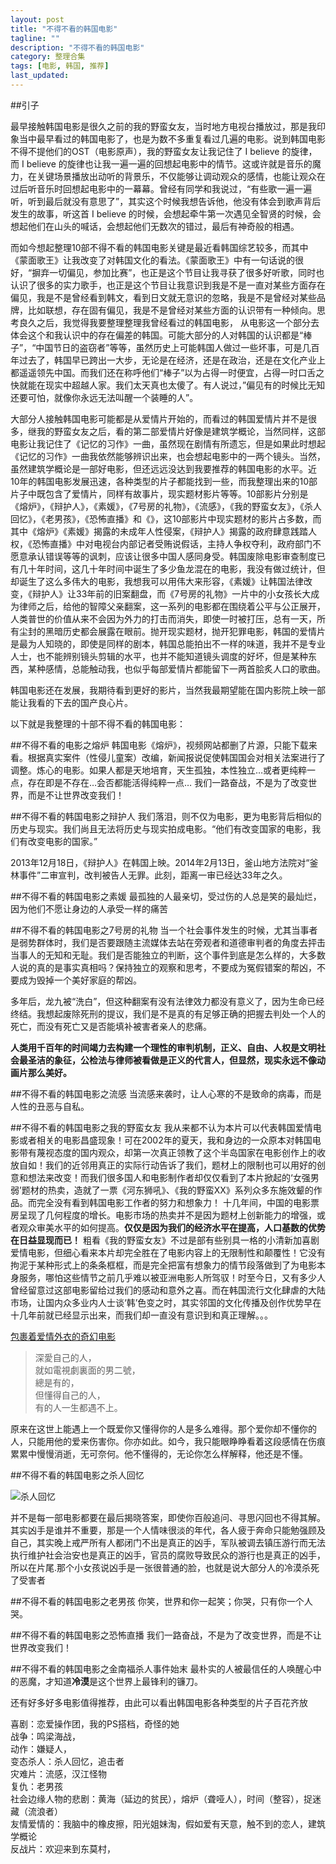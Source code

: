 ```yaml
---
layout: post
title: "不得不看的韩国电影"
tagline: ""
description: "不得不看的韩国电影"
category: 整理合集
tags: [电影, 韩国, 推荐]
last_updated: 
---
```


##引子

最早接触韩国电影是很久之前的我的野蛮女友，当时地方电视台播放过，那是我印象当中最早看过的韩国电影了，也是为数不多重复看过几遍的电影。说到韩国电影不得不提他们的OST（电影原声），我的野蛮女友让我记住了 I believe 的旋律，而 I believe 的旋律也让我一遍一遍的回想起电影中的情节。这或许就是音乐的魔力，在关键场景播放出动听的背景乐，不仅能够让调动观众的感情，也能让观众在过后听音乐时回想起电影中的一幕幕。曾经有同学和我说过，“有些歌一遍一遍听，听到最后就没有意思了”，其实这个时候我想告诉他，他没有体会到歌声背后发生的故事，听这首 I believe 的时候，会想起牵牛第一次遇见全智贤的时候，会想起他们在山头的喊话，会想起他们无数次的错过，最后有神奇般的相遇。

而如今想起整理10部不得不看的韩国电影关键是最近看韩国综艺较多，而其中《蒙面歌王》让我改变了对韩国文化的看法。《蒙面歌王》中有一句话说的很好，“摒弃一切偏见，参加比赛”，也正是这个节目让我寻获了很多好听歌，同时也认识了很多的实力歌手，也正是这个节目让我意识到我是不是一直对某些方面存在偏见，我是不是曾经看到韩文，看到日文就无意识的忽略，我是不是曾经对某些品牌，比如联想，存在固有偏见，我是不是曾经对某些方面的认识带有一种倾向。思考良久之后，我觉得我要整理整理我曾经看过的韩国电影， 从电影这一个部分去体会这个和我认识中的存在偏差的韩国。可能大部分的人对韩国的认识都是“棒子”，“中国节日的盗窃者”等等，虽然历史上可能韩国人做过一些坏事，可是几百年过去了，韩国早已跨出一大步，无论是在经济，还是在政治，还是在文化产业上都遥遥领先中国。而我们还在称呼他们“棒子”以为占得一时便宜，占得一时口舌之快就能在现实中超越人家。我们太天真也太傻了。有人说过，”偏见有的时候比无知还要可怕，就像你永远无法叫醒一个装睡的人”。

大部分人接触韩国电影可能都是从爱情片开始的，而看过的韩国爱情片并不是很多，继我的野蛮女友之后，看的第二部爱情片好像是建筑学概论，当然同样，这部电影让我记住了《记忆的习作》一曲，虽然现在剧情有所遗忘，但是如果此时想起《记忆的习作》一曲我依然能够辨识出来，也会想起电影中的一两个镜头。当然，虽然建筑学概论是一部好电影，但还远远没达到我要推荐的韩国电影的水平。近10年的韩国电影发展迅速，各种类型的片子都能找到一些，而我整理出来的10部片子中既包含了爱情片，同样有故事片，现实题材影片等等。10部影片分别是《熔炉》，《辩护人》，《素媛》，《7号房的礼物》，《流感》，《我的野蛮女友》，《杀人回忆》，《老男孩》，《恐怖直播》和《》，这10部影片中现实题材的影片占多数，而其中《熔炉》《素媛》揭露的未成年人性侵案，《辩护人》揭露的政府肆意践踏人权，《恐怖直播》中对电视台内部记者受贿说假话，主持人争权夺利，政府部门不愿意承认错误等等的讽刺，应该让很多中国人感同身受。韩国废除电影审查制度已有几十年时间，这几十年时间中诞生了多少鱼龙混在的电影，我没有做过统计，但却诞生了这么多伟大的电影，我想我可以用伟大来形容，《素媛》让韩国法律改变，《辩护人》让33年前的旧案翻盘，而《7号房的礼物》一片中的小女孩长大成为律师之后，给他的智障父亲翻案，这一系列的电影都在围绕着公平与公正展开，人类普世的价值从来不会因为外力的打击而消失，即使一时被打压，总有一天，所有尘封的黑暗历史都会展露在眼前。抛开现实题材，抛开犯罪电影，韩国的爱情片是最为人知晓的，即使是同样的剧本，韩国总能拍出不一样的味道，我并不是专业人士，也不能辨别镜头剪辑的水平，也并不能知道镜头调度的好坏，但是某种东西，某种感情，总能触动我，也似乎每部爱情片都能留下一两首脍炙人口的歌曲。

韩国电影还在发展，我期待看到更好的影片，当然我最期望能在国内影院上映一部能让我看的下去的国产良心片。

以下就是我整理的十部不得不看的韩国电影：

##不得不看的电影之熔炉
韩国电影《熔炉》，视频网站都删了片源，只能下载来看。根据真实案件（性侵儿童案）改编，新闻报说促使韩国国会对相关法案进行了调整。炼心的电影。如果人都是天地培育，天生孤独，本性独立…或者更纯粹一点，存在即是不存在…会否都能活得纯粹一点…
我们一路奋战，不是为了改变世界，而是不让世界改变我们！

##不得不看的韩国电影之辩护人
我们落泪，则不仅为电影，更为电影背后相似的历史与现实。我们尚且无法将历史与现实拍成电影。“他们有改变国家的电影，我们有改变电影的国家。”

2013年12月18日，《辩护人》在韩国上映。2014年2月13日，釜山地方法院对“釜林事件”二审宣判，改判被告人无罪。此刻，距离一审已经达33年之久。

##不得不看的韩国电影之素媛
最孤独的人最亲切，受过伤的人总是笑的最灿烂，因为他们不愿让身边的人承受一样的痛苦

##不得不看的韩国电影之7号房的礼物
当一个社会事件发生的时候，尤其当事者是弱势群体时，我们是否要跟随主流媒体去站在旁观者和道德审判者的角度去抨击当事人的无知和无耻。我们是否能独立的判断，这个事件到底是怎么样的，大多数人说的真的是事实真相吗？保持独立的观察和思考，不要成为冤假错案的帮凶，不要成为毁掉一个美好家庭的帮凶。

多年后，龙九被“洗白”，但这种翻案有没有法律效力都没有意义了，因为生命已经终结。我想起废除死刑的提议，我们是不是真的有足够正确的把握去判处一个人的死亡，而没有死亡又是否能填补被害者亲人的悲痛。

**人类用千百年的时间竭力去构建一个理性的审判机制，正义、自由、人权是文明社会最圣洁的象征，公检法与律师被看做是正义的代言人，但显然，现实永远不像动画片那么美好。**

##不得不看的韩国电影之流感
当流感来袭时，让人心寒的不是致命的病毒，而是人性的丑恶与自私。

##不得不看的韩国电影之我的野蛮女友
我从来都不认为本片可以代表韩国爱情电影或者相关的电影昌盛现象！可在2002年的夏天，我和身边的一众原本对韩国电影带有蔑视态度的国内观众，却第一次真正领教了这个半岛国家在电影创作上的收放自如！我们的近邻用真正的实际行动告诉了我们，题材上的限制也可以用好的创意和想法来改变！而我们很多国人和电影制作者却仅仅看到了本片掀起的‘女强男弱’题材的热卖，造就了一票《河东狮吼》、《我的野蛮XX》系列众多东施效颦的作品。而完全没有看到韩国电影工作者的努力和想象力！
十几年间，中国的电影票房呈现了几何程度的增长。电影市场的热卖并不是因为题材上创新能力的增强，或者观众审美水平的如何提高。**仅仅是因为我们的经济水平在提高，人口基数的优势在日益显现而已！** 粗看《我的野蛮女友》不过是部有些别具一格的小清新加喜剧爱情电影，但细心看来本片却完全胜在了电影内容上的无限制性和颠覆性！它没有拘泥于某种形式上的条条框框，而是完全把富有想象力的情节段落做到了为电影本身服务，哪怕这些情节之前几乎难以被亚洲电影人所驾驭！时至今日，又有多少人曾经留意过这部电影留给过我们的感动和意外之喜。而在韩国流行文化肆虐的大陆市场，让国内众多业内人士谈‘韩’色变之时，其实邻国的文化传播及创作优势早在十几年前就已经显示出来，而我们却一直没有意识到和真正理解。。。

[包裹着爱情外衣的奇幻电影](http://movie.mtime.com/12114/reviews/7805321.html)

> 深愛自己的人，  
> 就如電視劇裏面的男二號，  
> 總是有的，  
> 但懂得自己的人，  
> 有的人一生都遇不上。  

原来在这世上能遇上一个既爱你又懂得你的人是多么难得。那个爱你却不懂你的人，只能用他的爱来伤害你。你亦如此。如今，我只能眼睁睁看着这段感情在伤痕累累中慢慢消逝，无可奈何。他不懂得的，无论你怎么样解释，他还是不懂。


##不得不看的韩国电影之杀人回忆

![杀人回忆](https://lh3.googleusercontent.com/-ZJZla0iAj_I/VeBh2hC5XrI/AAAAAAAAzRU/DUE2qwV-8zc/s0-Ic42/191350.66415309.jpg)

并不是每一部电影都要在最后揭晓答案，即使你百般追问、寻思闪回也不得其解。其实凶手是谁并不重要，那是一个人情味很淡的年代，各人疲于奔命只能勉强顾及自己，其实晚上戒严所有人都闭门不出是真正的凶手，军队被调去镇压游行而无法执行维护社会治安也是真正的凶手，官员的腐败导致民众的游行也是真正的凶手，所以在片尾.那个小女孩说凶手是一张很普通的脸，也就是说大部分人的冷漠杀死了受害者

##不得不看的韩国电影之老男孩
你笑，世界和你一起笑；你哭，只有你一个人哭。

##不得不看的韩国电影之恐怖直播
我们一路奋战，不是为了改变世界，而是不让世界改变我们！

##不得不看的韩国电影之金南福杀人事件始末
最朴实的人被最信任的人唤醒心中的恶魔，才知道**冷漠**是这个世界上最锋利的镰刀。


还有好多好多电影值得推荐，由此可以看出韩国电影各种类型的片子百花齐放

喜剧：恋爱操作团，我的PS搭档，奇怪的她  
战争：鸣梁海战，  
动作：嫌疑人，  
变态杀人：杀人回忆，追击者  
灾难片：流感，汉江怪物  
复仇：老男孩  
社会边缘人物的悲剧：黄海（延边的贫民），熔炉（聋哑人），时间（整容），捉迷藏（流浪者）  
友情爱情的：我脑中的橡皮擦，阳光姐妹淘，假如爱有天意，触不到的恋人，建筑学概论  
反战片：欢迎来到东莫村，  
